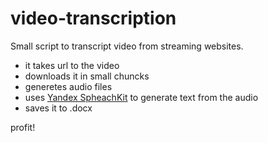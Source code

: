 # video-transcription
Small script to transcript video from streaming websites. 
- it takes url to the video
- downloads it in small chuncks 
- generetes audio files
- uses [Yandex SpheachKit](https://cloud.yandex.com/en/docs/speechkit) to generate text from the audio 
- saves it to .docx 

profit!
